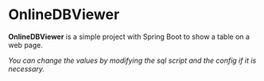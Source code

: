 # OnlineDBViewer

**OnlineDBViewer** is a simple project with Spring Boot to show a table on a web page.

*You can change the values by modifying the sql script and the config if it is necessary.*
